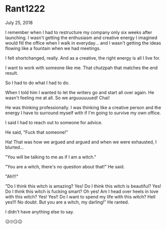# Rant1222


July 25, 2018

I remember when I had to restructure my company only six weeks after launching. I wasn't getting the enthusiasm and creative energy I imagined would fill the office when I walk in everyday... and I wasn't getting the ideas flowing like a fountain when we had meetings.

I felt shortchanged, really. And as a creative, the right energy is all I live for.

I want to work with someone like me. That chutzpah that matches the end result.

So I had to do what I had to do.

When I told him I wanted to let the writers go and start all over again. He wasn't feeling me at all. So we arguuuuuued! Chai!

He was thinking professionally. I was thinking like a creative person and the energy I have to surround myself with if I'm going to survive my own office.

I said I had to reach out to someone for advice.

He said, "Fuck that someone!"

Ha! That was how we argued and argued and when we were exhausted, I blurted...

"You will be talking to me as if I am a witch."

"You are a witch, there's no question about that!" He said.

"Ah!!!"

"Do I think this witch is amazing? Yes! Do I think this witch is beautiful? Yes! Do I think this witch is fucking smart? Oh yes! Am I head over heels in love with this witch? Yes! Yes!! Do I want to spend my life with this witch? Hell yes!!! No doubt. But you are a witch, my darling!" He ranted.

I didn't have anything else to say.

😑🙄😏😐